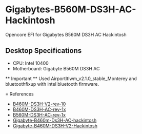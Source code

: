 # Gigabytes-B560M-DS3H-AC-Hackintosh
Opencore EFI for Gigabytes B560M DS3H AC Hackintosh


## Desktop Specifications

* CPU: Intel 10400
* Motherboard: Gigabyte B560M DS3H AC

** Important **
Used AirportItlwm_v2.1.0_stable_Monterey and bluetoothfixup with intel bluetooth firmware.



= References
* [B460M-DS3H-V2-rev-10](https://www.gigabyte.com/Motherboard/B460M-DS3H-V2-rev-10/sp#sp)
* [B460M-DS3H-AC-rev-1x](https://www.gigabyte.com/Motherboard/B460M-DS3H-AC-rev-1x/sp#sp)
* [B560M-DS3H-AC-rev-1x](https://www.gigabyte.com/Motherboard/B560M-DS3H-AC-rev-1x/sp#sp)
* [Gigabyte-B460m-Ds3H-AC-hackintosh](https://github.com/yaseen5748/gigabyte-b460m-ds3h-ac-hackintosh)
* [Gigabyte-B460M-DS3H-V2-Hackintosh](https://github.com/AminulBD/Gigabyte-B460M-DS3H-V2-Hackintosh)

